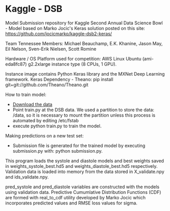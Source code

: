 # Kaggle - DSB

Model Submission repository for Kaggle Second Annual Data Science Bowl - Model based on Marko Jocic's Keras solution posted on this site: 
https://github.com/jocicmarko/kaggle-dsb2-keras/

Team Tennessee Members: Michael Beauchamp, E.K. Khanine, Jason May, Eil Nelson, Sven-Erik Nielsen, Scott Romine

Hardware / OS Platform used for competition: AWS Linux Ubuntu (ami-eda8fc87) g2.2xlarge instance type (8 CPUs, 1 GPU).

Instance image contains Python Keras library and the MXNet Deep Learning framework.
  Keras Dependency - Theano: pip install git+git://github.com/Theano/Theano.git

How to train model:
<ul>
<li><a href="https://www.kaggle.com/c/second-annual-data-science-bowl/data">Download the data</a></li>
<li>Point train.py at the DSB data.  
We used a partition to store the data: /data, so it is necessary to mount the partition unless this process is automated by editing /etc/fstab
<li>execute python train.py to train the model.</li>
</ul>

Making predictions on a new test set:
<ul>
<li>Submission file is generated for the trained model by executing submission.py with: python submission.py.</li>
</ul>

This program loads the systole and diastole models and best weights saved in weights_systole_best.hd5 and weights_diastole_best.hd5 respectively.  Validation data is loaded into memory from the data stored in X_validate.npy and ids_validate.npy.
   
pred_systole and pred_diastole variables are constructed with the models using validation data.  Predictive Cumumlative Distribution Functions (CDF) are formed with real_to_cdf utility developed by Marko Jocic which incorporates predicted values and RMSE loss values for sigma. 
